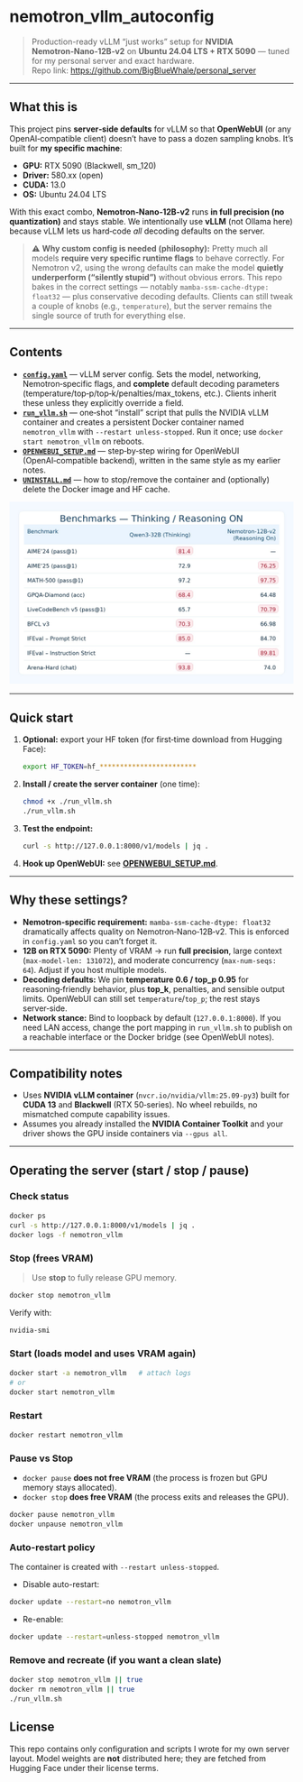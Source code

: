 # nemotron_vllm_autoconfig

> Production-ready vLLM “just works” setup for **NVIDIA Nemotron‑Nano‑12B‑v2** on **Ubuntu 24.04 LTS + RTX 5090** — tuned for my personal server and exact hardware.  
> Repo link: https://github.com/BigBIueWhale/personal_server

---

## What this is

This project pins **server‑side defaults** for vLLM so that **OpenWebUI** (or any OpenAI‑compatible client) doesn’t have to pass a dozen sampling knobs. It’s built for **my specific machine**:
- **GPU:** RTX 5090 (Blackwell, sm_120)
- **Driver:** 580.xx (open)  
- **CUDA:** 13.0
- **OS:** Ubuntu 24.04 LTS

With this exact combo, **Nemotron‑Nano‑12B‑v2** runs **in full precision (no quantization)** and stays stable. We intentionally use **vLLM** (not Ollama here) because vLLM lets us hard‑code *all* decoding defaults on the server.

> ⚠️ **Why custom config is needed (philosophy):** Pretty much all models **require very specific runtime flags** to behave correctly. For Nemotron v2, using the wrong defaults can make the model **quietly underperform (“silently stupid”)** without obvious errors. This repo bakes in the correct settings — notably `mamba-ssm-cache-dtype: float32` — plus conservative decoding defaults. Clients can still tweak a couple of knobs (e.g., `temperature`), but the server remains the single source of truth for everything else.

---

## Contents

- **[`config.yaml`](./config.yaml)** — vLLM server config. Sets the model, networking, Nemotron‑specific flags, and **complete** default decoding parameters (temperature/top‑p/top‑k/penalties/max_tokens, etc.). Clients inherit these unless they explicitly override a field.
- **[`run_vllm.sh`](./run_vllm.sh)** — one‑shot “install” script that pulls the NVIDIA vLLM container and creates a persistent Docker container named `nemotron_vllm` with `--restart unless-stopped`. Run it once; use `docker start nemotron_vllm` on reboots.
- **[`OPENWEBUI_SETUP.md`](./OPENWEBUI_SETUP.md)** — step‑by‑step wiring for OpenWebUI (OpenAI‑compatible backend), written in the same style as my earlier notes.
- **[`UNINSTALL.md`](./UNINSTALL.md)** — how to stop/remove the container and (optionally) delete the Docker image and HF cache.

![placeholder](./docs/nemotron_12b_v2_benchmarks_versus_qwen3_32b.jpeg)

---

## Quick start

1. **Optional:** export your HF token (for first‑time download from Hugging Face):
   ```bash
   export HF_TOKEN=hf_************************
   ```

2. **Install / create the server container** (one time):
   ```bash
   chmod +x ./run_vllm.sh
   ./run_vllm.sh
   ```

3. **Test the endpoint:**
   ```bash
   curl -s http://127.0.0.1:8000/v1/models | jq .
   ```

4. **Hook up OpenWebUI:** see **[OPENWEBUI_SETUP.md](./OPENWEBUI_SETUP.md)**.

---

## Why these settings?

- **Nemotron‑specific requirement:** `mamba-ssm-cache-dtype: float32` dramatically affects quality on Nemotron‑Nano‑12B‑v2. This is enforced in `config.yaml` so you can’t forget it.
- **12B on RTX 5090:** Plenty of VRAM → run **full precision**, large context (`max-model-len: 131072`), and moderate concurrency (`max-num-seqs: 64`). Adjust if you host multiple models.
- **Decoding defaults:** We pin **temperature 0.6 / top_p 0.95** for reasoning‑friendly behavior, plus **top_k**, penalties, and sensible output limits. OpenWebUI can still set `temperature`/`top_p`; the rest stays server‑side.
- **Network stance:** Bind to loopback by default (`127.0.0.1:8000`). If you need LAN access, change the port mapping in `run_vllm.sh` to publish on a reachable interface or the Docker bridge (see OpenWebUI notes).

---

## Compatibility notes

- Uses **NVIDIA vLLM container** (`nvcr.io/nvidia/vllm:25.09-py3`) built for **CUDA 13** and **Blackwell** (RTX 50‑series). No wheel rebuilds, no mismatched compute capability issues.
- Assumes you already installed the **NVIDIA Container Toolkit** and your driver shows the GPU inside containers via `--gpus all`.

---

## Operating the server (start / stop / pause)

### Check status
```bash
docker ps
curl -s http://127.0.0.1:8000/v1/models | jq .
docker logs -f nemotron_vllm
````

### Stop (frees VRAM)

> Use **stop** to fully release GPU memory.

```bash
docker stop nemotron_vllm
```

Verify with:

```bash
nvidia-smi
```

### Start (loads model and uses VRAM again)

```bash
docker start -a nemotron_vllm   # attach logs
# or
docker start nemotron_vllm
```

### Restart

```bash
docker restart nemotron_vllm
```

### Pause vs Stop

* `docker pause` **does not free VRAM** (the process is frozen but GPU memory stays allocated).
* `docker stop` **does free VRAM** (the process exits and releases the GPU).

```bash
docker pause nemotron_vllm
docker unpause nemotron_vllm
```

### Auto-restart policy

The container is created with `--restart unless-stopped`.

* Disable auto-restart:

```bash
docker update --restart=no nemotron_vllm
```

* Re-enable:

```bash
docker update --restart=unless-stopped nemotron_vllm
```

### Remove and recreate (if you want a clean slate)

```bash
docker stop nemotron_vllm || true
docker rm nemotron_vllm || true
./run_vllm.sh
```

## License

This repo contains only configuration and scripts I wrote for my own server layout. Model weights are **not** distributed here; they are fetched from Hugging Face under their license terms.

